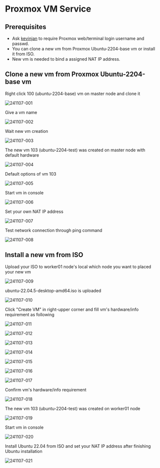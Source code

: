 # Proxmox VM Service
## Prerequisites
* Ask [kevinjan](kaiyuan.jan@itri.org.tw) to require Proxmox web/terminal login username and passwd.
* You can clone a new vm from Proxmox Ubuntu-2204-base vm or install it from ISO.
* New vm is needed to bind a assigned NAT IP address.

## Clone a new vm from Proxmox Ubuntu-2204-base vm

Right click 100 (ubuntu-2204-base) vm on master node and clone it

![241107-001](https://github.com/user-attachments/assets/df5cf191-bf14-455f-af22-6404e793c3e4)

Give a vm name

![241107-002](https://github.com/user-attachments/assets/8bb5df22-cc86-4314-a368-47fb98bc6bdf)

Wait new vm creation

![241107-003](https://github.com/user-attachments/assets/b165c7f8-403f-4bbb-8332-ae444db9cfaf)

The new vm 103 (ubuntu-2204-test) was created on master node with default hardware

![241107-004](https://github.com/user-attachments/assets/2d191e5d-8f46-4790-9e31-68868bc6211f)

Default options of vm 103

![241107-005](https://github.com/user-attachments/assets/1f7ceb74-fe46-4080-8c9d-f219c435c627)

Start vm in console

![241107-006](https://github.com/user-attachments/assets/0e9f23da-2996-42e0-a3ad-71d23e2eaa50)

Set your own NAT IP address

![241107-007](https://github.com/user-attachments/assets/e4ab2b18-8f77-4284-bbcf-60e96a113377)

Test network connection through ping command

![241107-008](https://github.com/user-attachments/assets/7ea2385d-864f-4466-8cf9-3231fa788ed1)

## Install a new vm from ISO

Upload your ISO to worker01 node's local which node you want to placed your new vm 

![241107-009](https://github.com/user-attachments/assets/87fcf137-10c4-42b4-ad52-54a7d6cf6fcf)

ubuntu-22.04.5-desktop-amd64.iso is uploaded

![241107-010](https://github.com/user-attachments/assets/3827b60f-bf64-4898-8845-b20e980e22a3)

Click "Create VM" in right-upper corner and fill vm's hardware/info requirement as following

![241107-011](https://github.com/user-attachments/assets/703c1ef1-66e9-4dc3-8cbe-00a6ed9a5a04)

![241107-012](https://github.com/user-attachments/assets/1de0a4e0-244f-4498-b48b-84845b74eb1f)

![241107-013](https://github.com/user-attachments/assets/c83da9a8-e1e4-42c5-b46b-95c6348c8afa)

![241107-014](https://github.com/user-attachments/assets/88da54c3-5e66-4c8d-bd11-90fe19eea6dc)

![241107-015](https://github.com/user-attachments/assets/e65eed31-4977-4ddd-8c13-0c2f3f8f5da3)

![241107-016](https://github.com/user-attachments/assets/67992113-5cf1-457d-988c-f88dc653a6fa)

![241107-017](https://github.com/user-attachments/assets/57f76c51-e1d8-48d4-9d96-3bf7aca9c706)

Confirm vm's hardware/info requirement

![241107-018](https://github.com/user-attachments/assets/02ec221a-fb2f-4a24-89c5-ca9867ede0a8)

The new vm 103 (ubuntu-2204-test) was created on worker01 node

![241107-019](https://github.com/user-attachments/assets/b7818e62-211e-46e0-9be7-bb877a0c875b)

Start vm in console

![241107-020](https://github.com/user-attachments/assets/38c4b494-a02a-4f38-8e46-c2e921404611)

Install Ubuntu 22.04 from ISO and set your NAT IP address after finishing Ubuntu installation

![241107-021](https://github.com/user-attachments/assets/9f0616b2-13c2-4a28-9e01-25511a957850)






